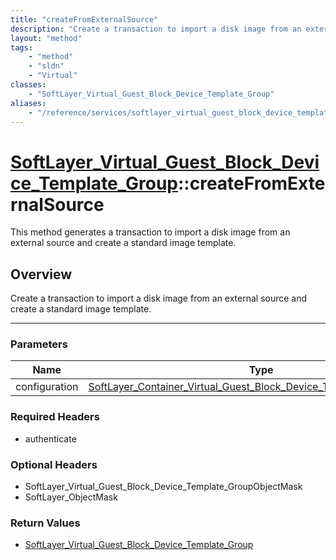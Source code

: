 ```yaml
---
title: "createFromExternalSource"
description: "Create a transaction to import a disk image from an external source and create a standard image template."
layout: "method"
tags:
    - "method"
    - "sldn"
    - "Virtual"
classes:
    - "SoftLayer_Virtual_Guest_Block_Device_Template_Group"
aliases:
    - "/reference/services/softlayer_virtual_guest_block_device_template_group/createFromExternalSource"
---
```

# [SoftLayer_Virtual_Guest_Block_Device_Template_Group](/reference/services/SoftLayer_Virtual_Guest_Block_Device_Template_Group)::createFromExternalSource


This method generates a transaction to import a disk image from an external source and create a standard image template. 


## Overview 
Create a transaction to import a disk image from an external source and create a standard image template.

-----

### Parameters 
|Name | Type | Description |
| --- | --- | --- |
|configuration| <a href='/reference/datatypes/SoftLayer_Container_Virtual_Guest_Block_Device_Template_Configuration'>SoftLayer_Container_Virtual_Guest_Block_Device_Template_Configuration </a>| |


### Required Headers
* authenticate


### Optional Headers
* SoftLayer_Virtual_Guest_Block_Device_Template_GroupObjectMask
* SoftLayer_ObjectMask

### Return Values
* <a href='/reference/datatypes/SoftLayer_Virtual_Guest_Block_Device_Template_Group'>SoftLayer_Virtual_Guest_Block_Device_Template_Group </a>




